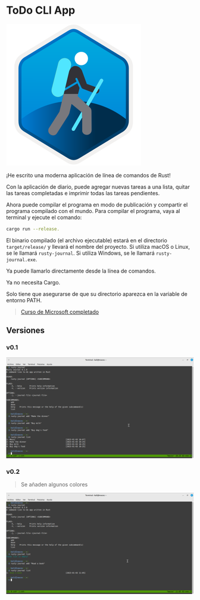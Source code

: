 # ToDo CLI App

![Curso Microsoft](./assets/take-your-first-steps-with-rust.svg)

¡He escrito una moderna aplicación de línea de comandos de Rust!

Con la aplicación de diario, puede agregar nuevas tareas a una lista, quitar las tareas completadas e imprimir todas las tareas pendientes.

Ahora puede compilar el programa en modo de publicación y compartir el programa compilado con el mundo. Para compilar el programa, vaya al terminal y ejecute el comando:

```bash
cargo run --release.
```

El binario compilado (el archivo ejecutable) estará en el directorio `target/release/` y llevará el nombre del proyecto. Si utiliza macOS o Linux, se le llamará `rusty-journal`. Si utiliza Windows, se le llamará `rusty-journal.exe`.

Ya puede llamarlo directamente desde la línea de comandos.

Ya no necesita Cargo.

Solo tiene que asegurarse de que su directorio aparezca en la variable de entorno PATH.

> [Curso de Microsoft completado](https://learn.microsoft.com/es-es/training/achievements/learn.languages.rust-first-steps.trophy?username=Oussama-02)

## Versiones

### v0.1

![Funcionamiento de la version 0.1](./assets/one.png)

### v0.2

> Se añaden algunos colores

![Funcionamiento de la version 0.2](./assets/two.png)
